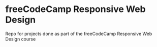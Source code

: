 # freeCodeCamp Responsive Web Design

Repo for projects done as part of the freeCodeCamp Responsive Web Design course